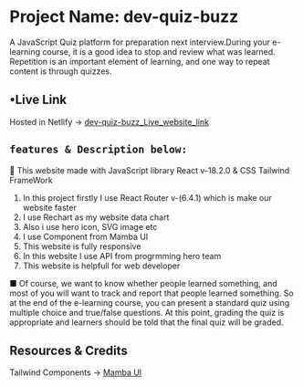 # Project Name: dev-quiz-buzz

A JavaScript Quiz platform for preparation next interview.During your e-learning course, it is a good idea to stop and review what was learned. Repetition is an important element of learning, and one way to repeat content is through quizzes.

## •Live Link

Hosted in Netlify -> [dev-quiz-buzz_Live_website_link](https://dev-quiz-buzz.netlify.app/)

## `features & Description below:`

🤍 This website made with JavaScript library React v-18.2.0 & CSS Tailwind FrameWork

1.  In this project firstly I use React Router v-(6.4.1) which is make our website faster
2.  I use Rechart as my website data chart
3.  Also i use hero icon, SVG image etc
4.  I use Component from Mamba UI
5.  This website is fully responsive
6.  In this website I use API from progrmming hero team
7.  This website is helpfull for web developer

■ Of course, we want to know whether people learned something, and most of you will want to track and report that people learned something. So at the end of the e-learning course, you can present a standard quiz using multiple choice and true/false questions. At this point, grading the quiz is appropriate and learners should be told that the final quiz will be graded.

## Resources & Credits

Tailwind Components ->
[Mamba UI](https://www.mambaui.com/)
